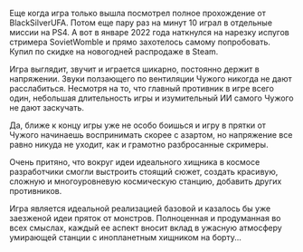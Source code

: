 Еще когда игра только вышла посмотрел полное прохождение от BlackSilverUFA.
Потом еще пару раз на минут 10 играл в отдельные миссии на PS4.
А вот в январе 2022 года наткнулся на нарезку испугов стримера SovietWomble и прямо захотелось самому попробовать.
Купил по скидке на новогодней распродаже в Steam.

Игра выглядит, звучит и играется шикарно, постоянно держит в напряжении.
Звуки ползающего по вентиляции Чужого никогда не дают расслабиться.
Несмотря на то, что главный противник в игре всего один, небольшая длительность игры и изумительный ИИ самого Чужого не дают заскучать.

Да, ближе к концу игры уже не особо боишься и игру в прятки от Чужого начинаешь воспринимать скорее с азартом, но напряжение все равно никуда не уходит, как и грамотно разбросанные скримеры.

Очень притяно, что вокруг идеи идеального хищника в космосе разработчики смогли выстроить стоящий сюжет, создать красивую, сложную и многоуровневую космическую станцию, добавить других противников.

Игра является идеальной реализацией базовой и казалось бы уже заезженой идеи пряток от монстров.
Полноценная и продуманная во всех смыслах, каждый ее аспект вносит вклад в ужасную атмосферу умирающей станции с инопланетным хищником на борту...